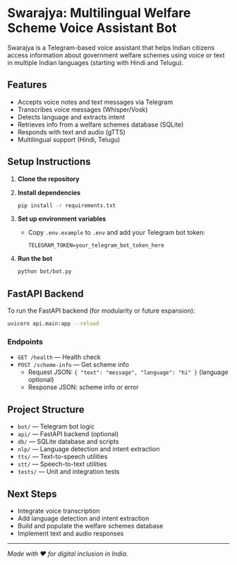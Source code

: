 # Swarajya: Multilingual Welfare Scheme Voice Assistant Bot

Swarajya is a Telegram-based voice assistant that helps Indian citizens access information about government welfare schemes using voice or text in multiple Indian languages (starting with Hindi and Telugu).

## Features
- Accepts voice notes and text messages via Telegram
- Transcribes voice messages (Whisper/Vosk)
- Detects language and extracts intent
- Retrieves info from a welfare schemes database (SQLite)
- Responds with text and audio (gTTS)
- Multilingual support (Hindi, Telugu)

## Setup Instructions

1. **Clone the repository**

2. **Install dependencies**
   ```bash
   pip install -r requirements.txt
   ```

3. **Set up environment variables**
   - Copy `.env.example` to `.env` and add your Telegram bot token:
     ```
     TELEGRAM_TOKEN=your_telegram_bot_token_here
     ```

4. **Run the bot**
   ```bash
   python bot/bot.py
   ```

## FastAPI Backend

To run the FastAPI backend (for modularity or future expansion):

```bash
uvicorn api.main:app --reload
```

### Endpoints
- `GET /health` — Health check
- `POST /scheme-info` — Get scheme info
  - Request JSON: `{ "text": "message", "language": "hi" }` (language optional)
  - Response JSON: scheme info or error

## Project Structure
- `bot/` — Telegram bot logic
- `api/` — FastAPI backend (optional)
- `db/` — SQLite database and scripts
- `nlp/` — Language detection and intent extraction
- `tts/` — Text-to-speech utilities
- `stt/` — Speech-to-text utilities
- `tests/` — Unit and integration tests

## Next Steps
- Integrate voice transcription
- Add language detection and intent extraction
- Build and populate the welfare schemes database
- Implement text and audio responses

---

*Made with ❤️ for digital inclusion in India.* 